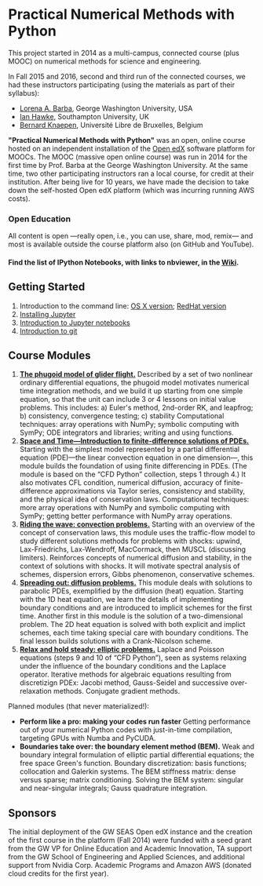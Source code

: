 # Practical Numerical Methods with Python

This project started in 2014 as a multi-campus, connected course (plus MOOC) on numerical methods for science and engineering. 

In Fall 2015 and 2016, second and third run of the connected courses, we had these instructors participating (using the materials as part of their syllabus):
- [Lorena A. Barba](http://lorenabarba.com), George Washington University, USA
- [Ian Hawke](http://www.southampton.ac.uk/maths/about/staff/ih3.page), Southampton University, UK
- [Bernard Knaepen](http://depphys.ulb.ac.be/bknaepen/), Université Libre de Bruxelles, Belgium


**"Practical Numerical Methods with Python"** was an open, online course hosted on an independent installation of the [Open edX](http://code.edx.org) software platform for MOOCs.
The MOOC (massive open online course) was run in 2014 for the first time by Prof. Barba at the George Washington University. At the same time, two other participating instructors ran a local course, for credit at their institution. 
After being live for 10 years, we have made the decision to take down the self-hosted Open edX platform (which was incurring running AWS costs).

### Open Education

All content is open —really open, i.e., you can use, share, mod, remix— and most is available outside the course platform also (on GitHub and YouTube).

#### Find the list of IPython Notebooks, with links to nbviewer, in the [Wiki](https://github.com/numerical-mooc/numerical-mooc/wiki).

## Getting Started

1. Introduction to the command line: [OS X version](https://github.com/numerical-mooc/numerical-mooc/blob/master/lessons/00_getting_started/00_01_Intro_to_the_command_line_osx.md); [RedHat version](https://github.com/numerical-mooc/numerical-mooc/blob/master/lessons/00_getting_started/00_01_Intro_to_the_command_line_redhat.md)
2. [Installing Jupyter](https://github.com/numerical-mooc/numerical-mooc/blob/master/lessons/00_getting_started/00_02_Installing_Jupyter.md)
3. [Introduction to Jupyter notebooks](https://github.com/numerical-mooc/numerical-mooc/blob/master/lessons/00_getting_started/00_03_Intro_to_Jupyter_notebook.md)
4. [Introduction to git](https://github.com/numerical-mooc/numerical-mooc/blob/master/lessons/00_getting_started/00_04_Intro_to_git.md)

## Course Modules

1. [**The phugoid model of glider flight.**](https://github.com/numerical-mooc/numerical-mooc/tree/master/lessons/01_phugoid)
Described by a set of two nonlinear ordinary differential equations, the phugoid model motivates numerical time integration methods, and we build it up starting from one simple equation, so that the unit can include 3 or 4 lessons  on initial value problems. This includes: a) Euler's method, 2nd-order RK, and leapfrog; b) consistency, convergence testing; c) stability
Computational techniques: array operations with NumPy; symbolic computing with SymPy; ODE integrators and libraries; writing and using functions.
2. [**Space and Time—Introduction to finite-difference solutions of PDEs.**](https://github.com/numerical-mooc/numerical-mooc/tree/master/lessons/02_spacetime)
Starting with the simplest model represented by a partial differential equation (PDE)—the linear convection equation in one dimension—, this module builds the foundation of using finite differencing in PDEs. (The module is based on the “CFD Python” collection, steps 1 through 4.)  It also motivates CFL condition, numerical diffusion, accuracy of finite-difference approximations via Taylor series, consistency and stability, and the physical idea of conservation laws.
Computational techniques: more array operations with NumPy and symbolic computing with SymPy; getting better performance with NumPy array operations.
3. [**Riding the wave: convection problems.**](https://github.com/numerical-mooc/numerical-mooc/tree/master/lessons/03_wave)
Starting with an overview of the concept of conservation laws, this module uses the traffic-flow model to study different solutions methods for problems with shocks: upwind, Lax-Friedrichs, Lax-Wendroff, MacCormack, then MUSCL (discussing limiters). Reinforces concepts of numerical diffusion and stability, in the context of solutions with shocks.  It will motivate spectral analysis of schemes, dispersion errors, Gibbs phenomenon, conservative schemes.
4. [**Spreading out: diffusion problems.**](https://github.com/numerical-mooc/numerical-mooc/tree/master/lessons/04_spreadout)
This module deals with solutions to parabolic PDEs, exemplified by the diffusion (heat) equation. Starting with the 1D heat equation, we learn the details of implementing boundary conditions and are introduced to implicit schemes for the first time. Another first in this module is the solution of a two-dimensional problem. The 2D heat equation is solved with both explicit and implict schemes, each time taking special care with boundary conditions. The final lesson builds solutions with a Crank-Nicolson scheme. 
5. [**Relax and hold steady: elliptic problems.**](https://github.com/numerical-mooc/numerical-mooc/tree/master/lessons/05_relax)
Laplace and Poisson equations (steps 9 and 10 of “CFD Python”), seen as systems relaxing under the influence of the boundary conditions and the Laplace operator. Iterative methods for algebraic equations resulting from discretizign PDEx: Jacobi method, Gauss-Seidel and successive over-relaxation methods. Conjugate gradient methods.


Planned modules (that never materialized!):
- **Perform like a pro: making your codes run faster**
Getting performance out of your numerical Python codes with just-in-time compilation, targeting GPUs with Numba and PyCUDA.
- **Boundaries take over: the boundary element method (BEM).**
Weak and boundary integral formulation of elliptic partial differential equations; the free space Green's function. Boundary discretization: basis functions; collocation and Galerkin systems. The BEM stiffness matrix: dense versus sparse;  matrix conditioning. Solving the BEM system: singular and near-singular integrals; Gauss quadrature integration.

## Sponsors

The initial deployment of the GW SEAS Open edX instance and the creation of the first course in the platform (Fall 2014) were funded with a seed grant from the GW VP for Online Education and Academic Innovation, TA support from the GW School of Engineering and Applied Sciences, and additional support from Nvidia Corp. Academic Programs and Amazon AWS (donated cloud credits for the first year).


